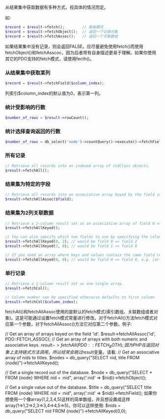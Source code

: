 从结果集中获取数据有多种方式，视具体的情况而定。

如:

```php
$record = $result->fetch();        // 缺省模式
$record = $result->fetchObject();  // 返回一个记录对象
$record = $result->fetchAssoc();   // 返回一个关联数组
```

如果结果集中没有记录，则会返回FALSE。应尽量避免使用fetch()而使用fetchObject()和fetchAsscoc，因为后者带有自身描述更易于理解。如果你使用其它的PDO支持的fetch模式，请使用fecth()。

### 从结果集中获取某列
```php
$record = $result->fetchField($column_index);
```
列索引$column_index的默认值为0，表示第一列。

### 统计受影响的行数
```php
$number_of_rows = $result->rowCount();
```

### 统计选择查询返回的行数
```php
$number_of_rows = db_select('node')->countQuery()->execute()->fetchField();
```

### 所有记录
```php
// Retrieve all records into an indexed array of stdClass objects.
$result->fetchAll();
```
### 结果集为特定的字段
```php
// Retrieve all records into an associative array keyed by the field in the result specified.
$result->fetchAllAssoc($field);
```

### 结果集为2列关联数据
```php
// Retrieve a 2-column result set as an associative array of field 0 => field 1.
$result->fetchAllKeyed();

// You can also specify which two fields to use by specifying the column numbers for each field
$result->fetchAllKeyed(0, 2); // would be field 0 => field 2
$result->fetchAllKeyed(1, 0); // would be field 1 => field 0

// If you need an array where keys and values contain the same field (e.g. for creating a 'checkboxes' form element), the following is a perfectly valid method:
$result->fetchAllKeyed(0, 0); // would be field 0 => field 0, e.g. [article] => [article]
```

### 单行记录
```php
// Retrieve a 1-column result set as one single array.
$result->fetchCol();

// Column number can be specified otherwise defaults to first column
$result->fetchCol($column_index);
```


 

fetchAll()和fetchAllAssoc使用的是默认的fetch模式(索引数组、关联数组或者对象)。这是可能通过设置fetch模式常量进行修改。对于fetchAll()方法fetch模式对应第一个参数，对于fetchAllAssoc()方法它对应第二个参数。例子:

// Get an array of arrays keyed on the field 'id'.
$result->fetchAllAssoc('id', PDO::FETCH_ASSOC);
// Get an array of arrays with both numeric and associative keys.
$result->fetchAll(PDO::FETCH_BOTH);
因为PHP在返回对象上支持链式方法调用，所以经常会跳过$result变量。请看:
// Get an associative array of nids to titles.
$nodes = db_query("SELECT nid, title FROM {node}")->fetchAllKeyed();

// Get a single record out of the database.
$node = db_query("SELECT * FROM {node} WHERE nid = :nid", array(':nid' => $nid))->fetchObject();

// Get a single value out of the database.
$title = db_query("SELECT title FROM {node} WHERE nid = :nid", array(':nid' => $nid))->fetchField();
如果你想使用一个像array(1,2,3,4,5)这样的简单数组，并且想设置成这样array(1=>1,2=>2,3=>3,4=>4,5=>5)。你可以这样使用:
$nids = db_query("SELECT nid FROM {node}")->fetchAllKeyed(0,0);